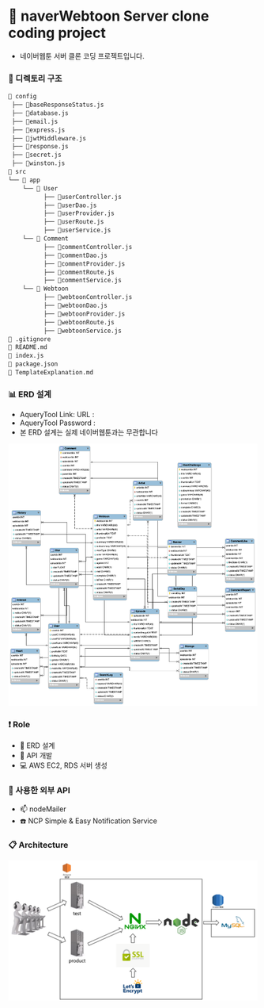 # :star2: naverWebtoon Server clone coding project
- 네이버웹툰 서버 클론 코딩 프로젝트입니다.

### :file_folder: 디렉토리 구조
```bash
📂 config
 ├── 📄baseResponseStatus.js 
 ├── 📄database.js
 ├── 📄email.js
 ├── 📄express.js
 ├── 📄jwtMiddleware.js
 ├── 📄response.js
 ├── 📄secret.js
 ├── 📄winston.js
📂 src
└── 📂 app
    └── 📂 User
          ├── 📄userController.js
          ├── 📄userDao.js
          ├── 📄userProvider.js
          ├── 📄userRoute.js
          ├── 📄userService.js
    └── 📂 Comment
          ├── 📄commentController.js
          ├── 📄commentDao.js
          ├── 📄commentProvider.js
          ├── 📄commentRoute.js
          ├── 📄commentService.js
    └── 📂 Webtoon
          ├── 📄webtoonController.js
          ├── 📄webtoonDao.js
          ├── 📄webtoonProvider.js
          ├── 📄webtoonRoute.js
          ├── 📄webtoonService.js
📄 .gitignore
📄 README.md
📄 index.js
📄 package.json
📄 TemplateExplanation.md
```

### :bar_chart: ERD 설계
- AqueryTool Link: URL : 
- AqueryTool Password : 
- 본 ERD 설계는 실제 네이버웹툰과는 무관합니다

<img src="./.images/db.png"/>

### :exclamation: Role
- :page_with_curl: ERD 설계
- :woman: API 개발
- :computer: AWS EC2, RDS 서버 생성

### :rocket: 사용한 외부 API
- :mailbox: nodeMailer
- :phone: NCP Simple & Easy Notification Service

### :clipboard: Architecture
<img src="./.images/architecture.png"/>
